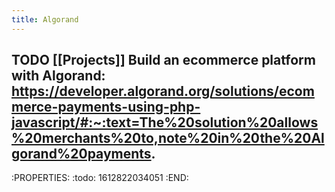 ```yaml
---
title: Algorand
---
```


## TODO [[Projects]] Build an ecommerce platform with Algorand: https://developer.algorand.org/solutions/ecommerce-payments-using-php-javascript/#:~:text=The%20solution%20allows%20merchants%20to,note%20in%20the%20Algorand%20payments.
:PROPERTIES:
:todo: 1612822034051
:END:
##
##
